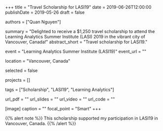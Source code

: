 +++
title = "Travel Scholarship for LASI19"
date = 2019-06-26T12:00:00
publishDate = 2019-05-26
draft = false

authors = ["Quan Nguyen"]

summary = "Delighted to receive a $1,250 travel scholarship to attend the Learning Analytics Summer Institute (LASI) 2019 in the vibrant city of Vancouver, Canada!"
abstract_short = "Travel scholarship for LASI19."

event = "Learning Analytics Summer Institute (LASI19)"
event_url = ""

location = "Vancouver, Canada"

selected = false

projects = []

tags = ["Scholarship", "LASI19", "Learning Analytics"]

url_pdf = ""
url_slides = ""
url_video = ""
url_code = ""

[image]
  caption = ""
  focal_point = "Smart"
+++

{{% alert note %}}
This scholarship supported my participation in LASI19 in Vancouver, Canada.
{{% /alert %}}
